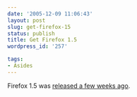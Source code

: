 ```yaml
---
date: '2005-12-09 11:06:43'
layout: post
slug: get-firefox-15
status: publish
title: Get Firefox 1.5
wordpress_id: '257'

tags:
- Asides
---
```


Firefox 1.5 was [released a few weeks ago](http://www.mozilla.com/firefox/).
